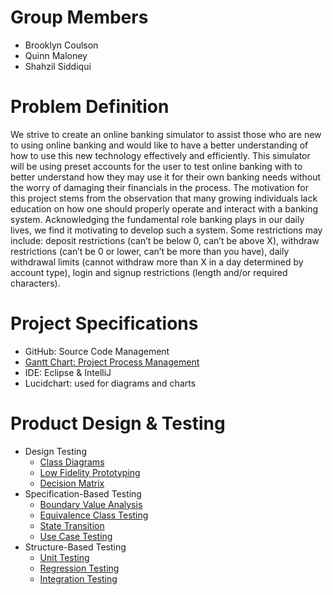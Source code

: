 # Group Members
- Brooklyn Coulson
- Quinn Maloney 
- Shahzil Siddiqui

# Problem Definition
We strive to create an online banking simulator to assist those who are new to using online banking and would like to have a better understanding of how to use this new technology effectively and efficiently. This simulator will be using preset accounts for the user to test online banking with to better understand how they may use it for their own banking needs without the worry of damaging their financials in the process. The motivation for this project stems from the observation that many growing individuals lack education on how one should properly operate and interact with a banking system. Acknowledging the fundamental role banking plays in our daily lives, we find it motivating to develop such a system. Some restrictions may include: deposit restrictions (can’t be below 0, can’t be above X), withdraw restrictions (can’t be 0 or lower, can’t be more than you have), daily withdrawal limits (cannot withdraw more than X in a day determined by account type), login and signup restrictions (length and/or required characters).

# Project Specifications
- GitHub: Source Code Management
- [Gantt Chart: Project Process Management](https://github.com/users/Shahzil27/projects/6)
- IDE: Eclipse & IntelliJ
- Lucidchart: used for diagrams and charts

# Product Design & Testing 
- Design Testing
  - [Class Diagrams](https://github.com/Shahzil27/Banking-Simulator/tree/main/Testing/Design%20Testing/Class%20Diagrams)
  - [Low Fidelity Prototyping](https://github.com/Shahzil27/Banking-Simulator/tree/main/Testing/Design%20Testing/Low%20Fidelity%20Prototypes)
  - [Decision Matrix](https://github.com/Shahzil27/Banking-Simulator/blob/main/Testing/Design%20Testing/Decision%20Matrix.pdf)
- Specification-Based Testing
  - [Boundary Value Analysis](https://github.com/Shahzil27/Banking-Simulator/tree/main/Testing/Specification%20Based%20Testing/Boundary%20Value%20Analysis)
  - [Equivalence Class Testing](https://github.com/Shahzil27/Banking-Simulator/blob/main/Testing/Equivalence%20Testing/EQUIVALENCE_TESTING.md)
  - [State Transition](https://github.com/Shahzil27/Banking-Simulator/blob/main/Testing/Specification%20Based%20Testing/State%20Transition%20Testing/State%20Chart.pdf)
  - [Use Case Testing](https://github.com/Shahzil27/Banking-Simulator/blob/main/Testing/Use%20Case%20Testing/UseCaseTable.pdf)
- Structure-Based Testing
  - [Unit Testing](https://github.com/Shahzil27/Banking-Simulator/tree/main/Testing/Structure%20Based%20Testing/Unit%20Testing)
  - [Regression Testing](https://github.com/Shahzil27/Banking-Simulator/tree/main/Testing/Structure%20Based%20Testing/Regression%20Testing)
  - [Integration Testing](https://github.com/Shahzil27/Banking-Simulator/tree/main/Testing/Structure%20Based%20Testing/Integration%20Testing)
  
